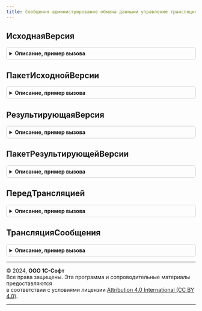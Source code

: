 ```yaml
---
title: Сообщения администрирование обмена данными управление трансляция_2_1_2_1
---
```



## ИсходнаяВерсия
<details style="margin: 1em 0; padding: 0.5em; border: 1px solid #ccc; border-radius: 6px;">

<summary style="font-weight: bold; cursor: pointer;">Описание, пример вызова</summary>

```bsl

// Возвращает номер версии, для трансляции с которой предназначен обработчик.
//
// Возвращаемое значение:
//   Строка
//
Функция ИсходнаяВерсия() Экспорт
```

Пример вызова
```bsl
Результат = СообщенияАдминистрированиеОбменаДаннымиУправлениеТрансляция_2_1_2_1.ИсходнаяВерсия() 
```
</details>

## ПакетИсходнойВерсии
<details style="margin: 1em 0; padding: 0.5em; border: 1px solid #ccc; border-radius: 6px;">

<summary style="font-weight: bold; cursor: pointer;">Описание, пример вызова</summary>

```bsl

// Возвращает пространство имен версии, для трансляции с которой предназначен обработчик.
//
// Возвращаемое значение:
//   Строка
//
Функция ПакетИсходнойВерсии() Экспорт
```

Пример вызова
```bsl
Результат = СообщенияАдминистрированиеОбменаДаннымиУправлениеТрансляция_2_1_2_1.ПакетИсходнойВерсии() 
```
</details>

## РезультирующаяВерсия
<details style="margin: 1em 0; padding: 0.5em; border: 1px solid #ccc; border-radius: 6px;">

<summary style="font-weight: bold; cursor: pointer;">Описание, пример вызова</summary>

```bsl

// Возвращает номер версии, для трансляции в которую предназначен обработчик.
//
// Возвращаемое значение:
//   Строка
//
Функция РезультирующаяВерсия() Экспорт
```

Пример вызова
```bsl
Результат = СообщенияАдминистрированиеОбменаДаннымиУправлениеТрансляция_2_1_2_1.РезультирующаяВерсия() 
```
</details>

## ПакетРезультирующейВерсии
<details style="margin: 1em 0; padding: 0.5em; border: 1px solid #ccc; border-radius: 6px;">

<summary style="font-weight: bold; cursor: pointer;">Описание, пример вызова</summary>

```bsl

// Возвращает пространство имен версии, для трансляции в которую предназначен обработчик.
//
// Возвращаемое значение:
//   Строка
//
Функция ПакетРезультирующейВерсии() Экспорт
```

Пример вызова
```bsl
Результат = СообщенияАдминистрированиеОбменаДаннымиУправлениеТрансляция_2_1_2_1.ПакетРезультирующейВерсии() 
```
</details>

## ПередТрансляцией
<details style="margin: 1em 0; padding: 0.5em; border: 1px solid #ccc; border-radius: 6px;">

<summary style="font-weight: bold; cursor: pointer;">Описание, пример вызова</summary>

```bsl

// Обработчик проверки выполнения стандартной обработки трансляции
//
// Параметры:
//  ИсходноеСообщение - ОбъектXDTO - транслируемое сообщение,
//  СтандартнаяОбработка - Булево - для отмены выполнения стандартной обработки трансляции
//    этому параметру внутри данной процедуры необходимо установить значение Ложь.
//    При этом вместо выполнения стандартной обработки трансляции будет вызвана функция
//    ТрансляцияСообщения() обработчика трансляции.
//
Процедура ПередТрансляцией(Знач ИсходноеСообщение, СтандартнаяОбработка) Экспорт
```

Пример вызова
```bsl
СообщенияАдминистрированиеОбменаДаннымиУправлениеТрансляция_2_1_2_1.ПередТрансляцией(ИсходноеСообщение, СтандартнаяОбработка) 
```
</details>

## ТрансляцияСообщения
<details style="margin: 1em 0; padding: 0.5em; border: 1px solid #ccc; border-radius: 6px;">

<summary style="font-weight: bold; cursor: pointer;">Описание, пример вызова</summary>

```bsl

// Обработчик выполнения произвольной трансляции сообщения. Вызывается только в том случае,
//  если при выполнении процедуры ПередТрансляцией значению параметра СтандартнаяОбработка
//  было установлено значение Ложь.
//
// Параметры:
//  ИсходноеСообщение - ОбъектXDTO - транслируемое сообщение.
//
// Возвращаемое значение:
//  ОбъектXDTO - результат произвольной трансляции сообщения.
//
Функция ТрансляцияСообщения(Знач ИсходноеСообщение) Экспорт
```

Пример вызова
```bsl
Результат = СообщенияАдминистрированиеОбменаДаннымиУправлениеТрансляция_2_1_2_1.ТрансляцияСообщения(ИсходноеСообщение) 
```
</details>

---

© 2024, **ООО 1С-Софт**  
Все права защищены. Эта программа и сопроводительные материалы предоставляются  
в соответствии с условиями лицензии [Attribution 4.0 International (CC BY 4.0)](https://creativecommons.org/licenses/by/4.0/legalcode).

---
